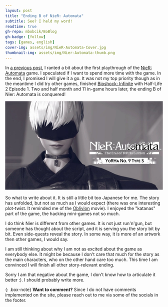 ```yaml
---
layout: post
title: "Ending B of NieR: Automata"
subtitle: See? I held my word!
readtime: true
gh-repo: mbobcik/BoBlog
gh-badge: [follow]
tags: [games, english]
cover-img: assets/img/NieR-Automata-Cover.jpg
thumbnail-img: assets/img/Nier-Automata-thumb.png
---
```



In [a previous post](/2024-10-22-nier-automata-first-view), I ranted a bit about the first playthrough of the [NieR: Automata](https://store.steampowered.com/app/524220/NieRAutomata/) game.
I speculated if I want to spend more time with the game.
In the end, I promised I will give it a go.
It was not my top priority though as in the meantime I did try other games, finished [Bioshock: Infinite](https://store.steampowered.com/app/8870/BioShock_Infinite/) with Half-Life 2 Episode 1.
Two and half month and 11 in-game hours later, the ending B of Nier: Automata is conquered!

![9S. Main protagonist of the second playthrough](/assets/img/nier-9s.jpg)

So what to write about it.
It is still a little bit too Japanese for me.
The story has unfolded, but not as much as I would expect (there was one interesting plot-twist. It reminded me of the [Oblivion](https://www.imdb.com/title/tt1483013/) movie).
I enjoyed the "katanas" part of the game, the hacking mini-games not so much.

I do think Nier is different from other games.
It is not just run'n'gun, but someone has thought about the script, and it is serving you the story bit by bit.
Even side-quests reveal the story.
In some way, it is more of an artwork then other games, I would say.

I am still thinking about why I am not as excited about the game as everybody else.
It might be because I don't care that much for the story as the main characters, who on the other hand care too much.
This time I am convinced I will finish all other story-relevant ending.

Sorry I am that negative about the game, I don't know how to articulate it better :).
I should probably write more.

{: .box-note}
**Want to comment?** Since I do not have comments implemented on the site, please reach out to me via some of the socials in the footer.
 